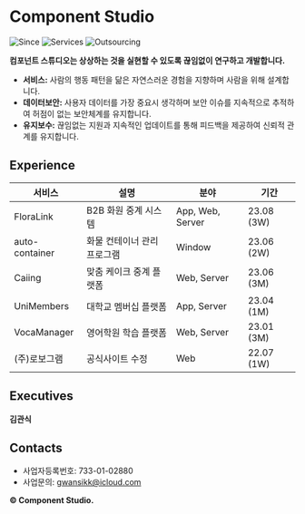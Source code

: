 # Component Studio

![Since](https://img.shields.io/badge/Since-2023-blueviolet)
![Services](https://img.shields.io/badge/Services-01-brightgreen)
![Outsourcing](https://img.shields.io/badge/Outsourcing-05-blue)

**컴포넌트 스튜디오는 상상하는 것을 실현할 수 있도록 끊임없이 연구하고 개발합니다.**

- **서비스:** 사람의 행동 패턴을 닮은 자연스러운 경험을 지향하며 사람을 위해 설계합니다.  
- **데이터보안:** 사용자 데이터를 가장 중요시 생각하며 보안 이슈를 지속적으로 추적하여 허점이 없는 보안체계를 유지합니다.  
- **유지보수:** 끊임없는 지원과 지속적인 업데이트를 통해 피드백을 제공하여 신뢰적 관계를 유지합니다.  

## Experience

| 서비스 | 설명 | 분야 | 기간 |
|-----|------|-----|-----|
| FloraLink | B2B 화원 중계 시스템 | App, Web, Server |23.08 (3W) |
| auto-container | 화물 컨테이너 관리 프로그램 | Window | 23.06 (2W) |
| Caiing | 맞춤 케이크 중계 플랫폼 | Web, Server | 23.06 (3M) |
| UniMembers | 대학교 멤버십 플랫폼 | App, Server | 23.04 (1M) |
| VocaManager | 영어학원 학습 플랫폼| Web, Server | 23.01 (3M) |
| (주)로보그램 | 공식사이트 수정 | Web | 22.07 (1W) |


## Executives
**김관식**

## Contacts
* 사업자등록번호: 733-01-02880
* 사업문의: gwansikk@icloud.com
  

**© Component Studio.**

